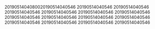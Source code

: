 2019051404080020190514040546
20190514040546
20190514040546
20190514040546
20190514040546
20190514040546
20190514040546
20190514040546
20190514040546
20190514040546
20190514040546
20190514040546
20190514040546
20190514040546
20190514040546
